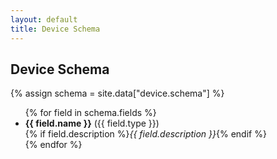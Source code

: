 ```yaml
---
layout: default
title: Device Schema
---
```


<h2>Device Schema</h2>

{% assign schema = site.data["device.schema"] %}

<ul>
  {% for field in schema.fields %}
    <li>
      <strong>{{ field.name }}</strong> ({{ field.type }})<br>
      {% if field.description %}<em>{{ field.description }}</em>{% endif %}
    </li>
  {% endfor %}
</ul>
